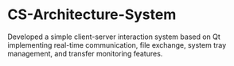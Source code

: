 # CS-Architecture-System
Developed a simple client-server interaction system based on Qt
implementing real-time communication, file exchange, system tray management, and transfer monitoring features.

